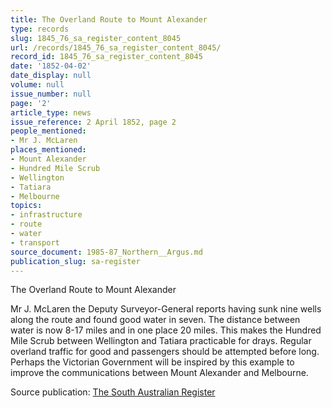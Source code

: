 ```yaml
---
title: The Overland Route to Mount Alexander
type: records
slug: 1845_76_sa_register_content_8045
url: /records/1845_76_sa_register_content_8045/
record_id: 1845_76_sa_register_content_8045
date: '1852-04-02'
date_display: null
volume: null
issue_number: null
page: '2'
article_type: news
issue_reference: 2 April 1852, page 2
people_mentioned:
- Mr J. McLaren
places_mentioned:
- Mount Alexander
- Hundred Mile Scrub
- Wellington
- Tatiara
- Melbourne
topics:
- infrastructure
- route
- water
- transport
source_document: 1985-87_Northern__Argus.md
publication_slug: sa-register
---
```


The Overland Route to Mount Alexander

Mr J. McLaren the Deputy Surveyor-General reports having sunk nine wells along the route and found good water in seven.  The distance between water is now 8-17 miles and in one place 20 miles.  This makes the Hundred Mile Scrub between Wellington and Tatiara practicable for drays.  Regular overland traffic for good and passengers should be attempted before long.  Perhaps the Victorian Government will be inspired by this example to improve the communications between Mount Alexander and Melbourne.

Source publication: [The South Australian Register](/publications/sa-register/)
